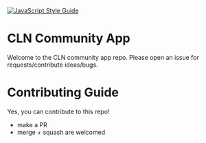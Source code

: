 [![JavaScript Style Guide](https://cdn.rawgit.com/standard/standard/master/badge.svg)](https://github.com/standard/standard)

# CLN Community App
Welcome to the CLN community app repo. Please open an issue for requests/contribute ideas/bugs.

# Contributing Guide

Yes, you can contribute to this repo!

- make a PR
- merge + squash are welcomed
